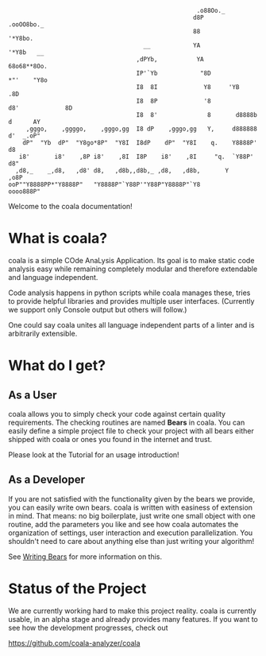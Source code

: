 ```
                                                     .o88Oo._
                                                    d8P         .ooOO8bo._
                                                    88                  '*Y8bo.
                                      __            YA                      '*Y8b   __
                                    ,dPYb,           YA                        68o68**8Oo.
                                    IP'`Yb            "8D                       *"'    "Y8o
                                    I8  8I             Y8     'YB                       .8D
                                    I8  8P             '8               d8'             8D
                                    I8  8'              8       d8888b          d      AY
     ,gggo,    ,ggggo,    ,gggo,gg  I8 dP    ,gggo,gg   Y,     d888888         d'  _.oP"
    dP"  "Yb  dP"  "Y8go*8P"  "Y8I  I8dP    dP"  "Y8I    q.    Y8888P'        d8
   i8'       i8'    ,8P i8'    ,8I  I8P    i8'    ,8I     "q.  `Y88P'       d8"
  ,d8,_    _,d8,   ,d8' d8,   ,d8b,,d8b,_ ,d8,   ,d8b,       Y           ,o8P
ooP""Y8888PP*"Y8888P"   "Y8888P"`Y88P'"Y88P"Y8888P"`Y8            oooo888P"
```

Welcome to the coala documentation!

# What is coala?

coala is a simple COde AnaLysis Application. Its goal is to make static code
analysis easy while remaining completely modular and therefore extendable and
language independent.

Code analysis happens in python scripts while coala manages these, tries to
provide helpful libraries and provides multiple user interfaces. (Currently
we support only Console output but others will follow.)

One could say coala unites all language independent parts of a linter and is
arbitrarily extensible.

# What do I get?

## As a User

coala allows you to simply check your code against certain quality
requirements. The checking routines are named **Bears** in coala. You can
easily define a simple project file to check your project with all bears
either shipped with coala or ones you found in the internet and trust.

Please look at the Tutorial for an usage introduction!

## As a Developer

If you are not satisfied with the functionality given by the bears we provide,
you can easily write own bears. coala is written with easiness of extension in
mind. That means: no big boilerplate, just write one small object with one
routine, add the parameters you like and see how coala automates the
organization of settings, user interaction and execution parallelization. You
shouldn't need to care about anything else than just writing your algorithm!

See [Writing Bears](Getting_Involved/Writing_Bears.md) for more information
on this.

# Status of the Project

We are currently working hard to make this project reality. coala is currently
usable, in an alpha stage and already provides many features. If you want to
see how the development progresses, check out

https://github.com/coala-analyzer/coala
